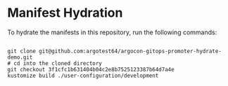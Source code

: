 
# Manifest Hydration

To hydrate the manifests in this repository, run the following commands:

```shell

git clone git@github.com:argotest64/argocon-gitops-promoter-hydrate-demo.git
# cd into the cloned directory
git checkout 3f1cfc1b631404b04c2e8b7525123387b64d7a4e
kustomize build ./user-configuration/development
```